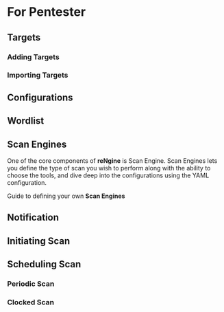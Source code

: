# For Pentester

## Targets

### Adding Targets

### Importing Targets

## Configurations

## Wordlist

## Scan Engines

One of the core components of **reNgine** is Scan Engine. Scan Engines lets you define the type of scan you wish to perform along with the ability to choose the tools, and dive deep into the configurations using the YAML configuration.

Guide to defining your own **Scan Engines**

## Notification

## Initiating Scan

## Scheduling Scan

### Periodic Scan

### Clocked Scan

